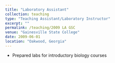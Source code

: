 ```yaml
---
title: "Laboratory Assistant"
collection: teaching
type: "Teaching Assistant/Laboratory Instructor"
excerpt: ""
permalink: /teaching/2009 LA GSC
venue: "Gainesville State College"
date: 2009-06-01
location: "Oakwood, Georgia"
---
```


* Prepared labs for introductory biology courses
